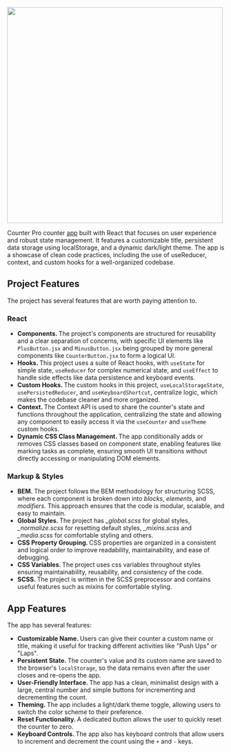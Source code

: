 <img src="https://henryegloff.com/media/simple-counter-app-design.jpg" width="500" />
<br />

Counter Pro counter <a target="_blank" href="https://yusuf-youth.github.io/Counter-Pro/">app</a> built with React that focuses on user experience and robust state management. It features a customizable title, persistent data storage using localStorage, and a dynamic dark/light theme. The app is a showcase of clean code practices, including the use of useReducer, context, and custom hooks for a well-organized codebase.

<h2>Project Features</h2>
The project has several features that are worth paying attention to. 
<h3>React</h3>
<ul>
  <li>
    <b>Components. </b> The project's components are structured for reusability and a clear separation of concerns, with specific UI elements like <code>PlusButton.jsx</code> and <code>MinusButton.jsx</code> being grouped by more general components like <code>CounterButton.jsx</code> to form a logical UI.
  </li>
  <li>
    <b>Hooks. </b> This project uses a suite of React hooks, with <code>useState</code> for simple state, <code>useReducer</code> for complex numerical state, and <code>useEffect</code> to handle side effects like data persistence and keyboard events.
  </li>
  </li>
  <li>
    <b>Custom Hooks. </b> The custom hooks in this project, <code>useLocalStorageState</code>, <code>usePersistedReducer</code>, and <code>useKeyboardShortcut</code>, centralize logic, which makes the codebase cleaner and more organized. 
  </li>
  <li>
    <b>Context. </b> The Context API is used to share the counter's state and functions throughout the application, centralizing the state and allowing any component to easily access it via the <code>useCounter</code> and <code>useTheme</code> custom hooks.
  <!-- </li>
  <li>
    <b>useReducer. </b> The <code>useReducer</code> hook manages the counter's numerical state by centralizing all state-changing logic into a single reducer function, making it easier to debug and scale the app.
  </li> -->
  <li>
    <b>Dynamic CSS Class Management. </b> The app conditionally adds or removes CSS classes based on component state, enabling features like marking tasks as complete, ensuring smooth UI transitions without directly accessing or manipulating DOM elements.
  </li>
</ul>

<h3>Markup & Styles</h3>
<ul>
  <li>
    <b>BEM. </b>The project follows the BEM methodology for structuring SCSS, where each component is broken down into <i>blocks</i>, <i>elements</i>, and <i>modifiers</i>. This approach ensures that the code is modular, scalable, and easy to maintain.
  </li>
  <li>
    <b>Global Styles. </b>The project has <i>_global.scss</i> for global styles, <i>_normalize.scss</i> for resetting default styles, <i>_mixins.scss</i> and <i>_media.scss</i> for comfortable styling and others.
  </li>
  <li>
    <b>CSS Property Grouping. </b> CSS properties are organized in a consistent and logical order to improve readability, maintainability, and ease of debugging.
  </li>
  <li>
    <b>CSS Variables. </b>The project uses css variables throughout styles ensuring maintainability, reusability, and consistency of the code.
  </li>
  <li>
    <b>SCSS. </b>The project is written in the SCSS preprocessor and contains useful features such as mixins for comfortable styling.
  </li>
</ul>

<h2>App Features</h2>
The app has several features:
<ul>
  <li>
    <b>Customizable Name. </b> Users can give their counter a custom name or title, making it useful for tracking different activities like "Push Ups" or "Laps".
  </li>
  <li>
    <b>Persistent State. </b> The counter's value and its custom name are saved to the browser's <code>localStorage</code>, so the data remains even after the user closes and re-opens the app.
  </li>
  <li>
    <b>User-Friendly Interface. </b> The app has a clean, minimalist design with a large, central number and simple buttons for incrementing and decrementing the count.
  </li>
  <li>
    <b>Theming. </b> The app includes a light/dark theme toggle, allowing users to switch the color scheme to their preference.
  </li>
  <li>
    <b>Reset Functionality. </b> A dedicated button allows the user to quickly reset the counter to zero.
  </li>
  <li>
    <b>Keyboard Controls. </b> The app also has keyboard controls that allow users to increment and decrement the count using the <code>+</code> and <code>-</code> keys.
  </li>
</ul>
